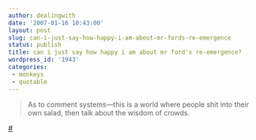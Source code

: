 ```yaml
---
author: dealingwith
date: '2007-01-16 10:43:00'
layout: post
slug: can-i-just-say-how-happy-i-am-about-mr-fords-re-emergence
status: publish
title: can i just say how happy i am about mr ford's re-emergence?
wordpress_id: '1943'
categories:
 - monkeys
 - quotable
---
```


> As to comment systems—this is a world where people shit into their own
salad, then talk about the wisdom of crowds.

[#][1]

   [1]: http://www.ftrain.com/metatrackback.html

